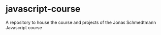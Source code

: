 # javascript-course

A repository to house the course and projects of the Jonas Schmedtmann Javascript course
